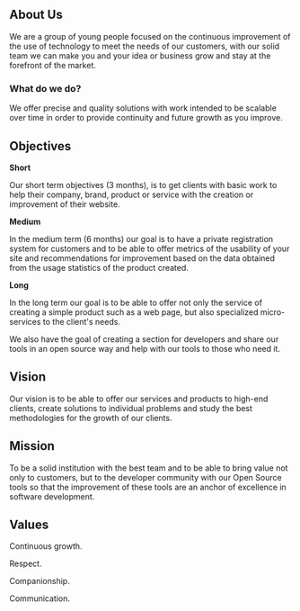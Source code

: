 ## About Us

We are a group of young people focused on the continuous improvement of the use of technology to meet the needs of our customers, with our solid team we can make you and your idea or business grow and stay at the forefront of the market.

### What do we do?

We offer precise and quality solutions with work intended to be scalable over time in order to provide continuity and future growth as you improve.

## Objectives

**Short**

Our short term objectives (3 months), is to get clients with basic work to help their company, brand, product or service with the creation or improvement of their website.

**Medium**

In the medium term (6 months) our goal is to have a private registration system for customers and to be able to offer metrics of the usability of your site and recommendations for improvement based on the data obtained from the usage statistics of the product created.

**Long**

In the long term our goal is to be able to offer not only the service of creating a simple product such as a web page, but also specialized micro-services to the client's needs.

We also have the goal of creating a section for developers and share our tools in an open source way and help with our tools to those who need it.

## Vision

Our vision is to be able to offer our services and products to high-end clients, create solutions to individual problems and study the best methodologies for the growth of our clients.

## Mission

To be a solid institution with the best team and to be able to bring value not only to customers, but to the developer community with our Open Source tools so that the improvement of these tools are an anchor of excellence in software development.

## Values

Continuous growth.

Respect.

Companionship.

Communication.

